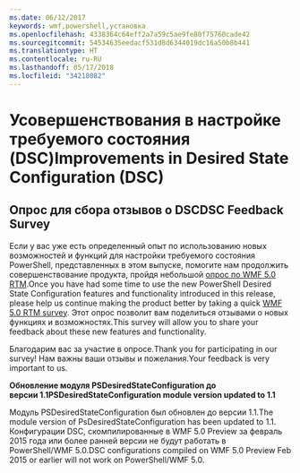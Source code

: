 ```yaml
---
ms.date: 06/12/2017
keywords: wmf,powershell,установка
ms.openlocfilehash: 4338364c64eff2a7a59c5ae9fe80f75760cade42
ms.sourcegitcommit: 54534635eedacf531d8d6344019dc16a50b8b441
ms.translationtype: HT
ms.contentlocale: ru-RU
ms.lasthandoff: 05/17/2018
ms.locfileid: "34218082"
---
```

# <a name="improvements-in-desired-state-configuration-dsc"></a><span data-ttu-id="bbd52-102">Усовершенствования в настройке требуемого состояния (DSC)</span><span class="sxs-lookup"><span data-stu-id="bbd52-102">Improvements in Desired State Configuration (DSC)</span></span>

## <a name="dsc-feedback-survey"></a><span data-ttu-id="bbd52-103">Опрос для сбора отзывов о DSC</span><span class="sxs-lookup"><span data-stu-id="bbd52-103">DSC Feedback Survey</span></span>

<span data-ttu-id="bbd52-104">Если у вас уже есть определенный опыт по использованию новых возможностей и функций для настройки требуемого состояния PowerShell, представленных в этом выпуске, помогите нам продолжить совершенствование продукта, пройдя небольшой [опрос по WMF 5.0 RTM](https://www.surveymonkey.com/r/SGLQM5W).</span><span class="sxs-lookup"><span data-stu-id="bbd52-104">Once you have had some time to use the new PowerShell Desired State Configuration features and functionality introduced in this release, please help us continue making the product better by taking a quick [WMF 5.0 RTM survey](https://www.surveymonkey.com/r/SGLQM5W).</span></span> <span data-ttu-id="bbd52-105">Этот опрос позволит вам поделиться отзывами о новых функциях и возможностях.</span><span class="sxs-lookup"><span data-stu-id="bbd52-105">This survey will allow you to share your feedback about these new features and functionality.</span></span>

<span data-ttu-id="bbd52-106">Благодарим вас за участие в опросе.</span><span class="sxs-lookup"><span data-stu-id="bbd52-106">Thank you for participating in our survey!</span></span> <span data-ttu-id="bbd52-107">Нам важны ваши отзывы и пожелания.</span><span class="sxs-lookup"><span data-stu-id="bbd52-107">Your feedback is very important to us.</span></span>

<span data-ttu-id="bbd52-108">**Обновление модуля PSDesiredStateConfiguration до версии 1.1**</span><span class="sxs-lookup"><span data-stu-id="bbd52-108">**PSDesiredStateConfiguration module version updated to 1.1**</span></span>

<span data-ttu-id="bbd52-109">Модуль PSDesiredStateConfiguration был обновлен до версии 1.1.</span><span class="sxs-lookup"><span data-stu-id="bbd52-109">The module version of PsDesiredStateConfiguration has been updated to 1.1.</span></span> <span data-ttu-id="bbd52-110">Конфигурации DSC, скомпилированные в WMF 5.0 Preview за февраль 2015 года или более ранней версии не будут работать в PowerShell/WMF 5.0.</span><span class="sxs-lookup"><span data-stu-id="bbd52-110">DSC configurations compiled on WMF 5.0 Preview Feb 2015 or earlier will not work on PowerShell/WMF 5.0.</span></span>
